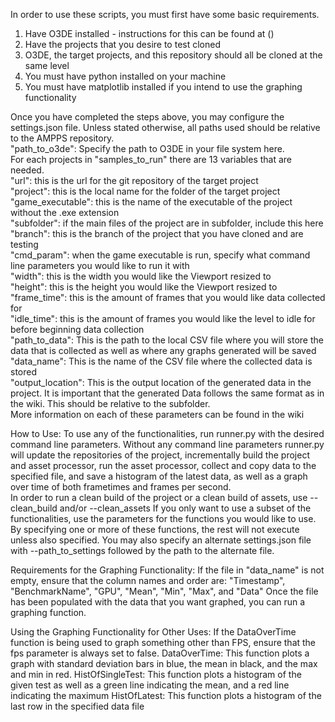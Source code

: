In order to use these scripts, you must first have some basic requirements.
1. Have O3DE installed - instructions for this can be found at ()
2. Have the projects that you desire to test cloned
3. O3DE, the target projects, and this repository should all be cloned at the same level
4. You must have python installed on your machine
5. You must have matplotlib installed if you intend to use the graphing functionality


Once you have completed the steps above, you may configure the settings.json file.
Unless stated otherwise, all paths used should be relative to the AMPPS repository.  
"path_to_o3de": Specify the path to O3DE in your file system here.  
For each projects in "samples_to_run" there are 13 variables that are needed.  
"url": this is the url for the git repository of the target project  
"project": this is the local name for the folder of the target project  
"game_executable": this is the name of the executable of the project without the .exe extension  
"subfolder": if the main files of the project are in subfolder, include this here  
"branch": this is the branch of the project that you have cloned and are testing  
"cmd_param": when the game executable is run, specify what command line parameters you would like to run it with  
"width": this is the width you would like the Viewport resized to  
"height": this is the height you would like the Viewport resized to  
"frame_time": this is the amount of frames that you would like data collected for  
"idle_time": this is the amount of frames you would like the level to idle for before beginning data collection  
"path_to_data": This is the path to the local CSV file where you will store the data that is collected as well as where any graphs generated will be saved
"data_name": This is the name of the CSV file where the collected data is stored  
"output_location": This is the output location of the generated data in the project. It is important that the generated Data follows the same format as in the wiki. This should be relative to the subfolder.  
More information on each of these parameters can be found in the wiki  
  
How to Use:
To use any of the functionalities, run runner.py with the desired command line parameters.
Without any command line parameters runner.py will update the repositories of the project, incrementally build the project and asset processor, run the asset processor, collect and copy data to the specified file, and save a histogram of the latest data, as well as a graph over time of both frametimes and frames per second.  
In order to run a clean build of the project or a clean build of assets, use --clean_build and/or --clean_assets
If you only want to use a subset of the functionalities, use the parameters for the functions you would like to use. By specifying one or more of these functions, the rest will not execute unless also specified. 
You may also specify an alternate settings.json file with --path_to_settings followed by the path to the alternate file.



Requirements for the Graphing Functionality:
If the file in "data_name" is not empty, ensure that the column names and order are: "Timestamp", "BenchmarkName", "GPU", "Mean", "Min", "Max", and "Data"
Once the file has been populated with the data that you want graphed, you can run a graphing function.

Using the Graphing Functionality for Other Uses:
If the DataOverTime function is being used to graph something other than FPS, ensure that the fps parameter is always set to false. 
DataOverTime: This function plots a graph with standard deviation bars in blue, the mean in black, and the max and min in red.
HistOfSingleTest: This function plots a histogram of the given test as well as a green line indicating the mean, and a red line indicating the maximum
HistOfLatest: This function plots a histogram of the last row in the specified data file
